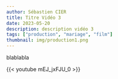 ```yaml
---
author: Sébastien CIER
title: Titre Vidéo 3
date: 2023-05-20
description: description vidéo 3
tags: ["production", "mariage", "film"]
thumbnail: img/production1.png
---
```


blablabla


{{< youtube mEJ_jxFJU_0 >}}


